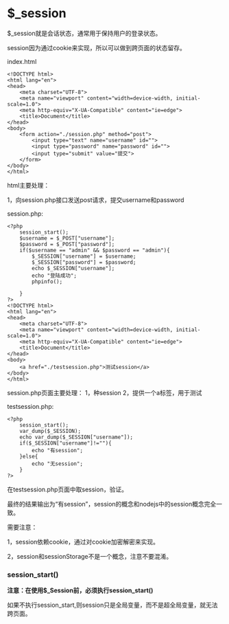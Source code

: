 # $_session

$_session就是会话状态，通常用于保持用户的登录状态。

session因为通过cookie来实现，所以可以做到跨页面的状态留存。

index.html

    <!DOCTYPE html>
    <html lang="en">
    <head>
        <meta charset="UTF-8">
        <meta name="viewport" content="width=device-width, initial-scale=1.0">
        <meta http-equiv="X-UA-Compatible" content="ie=edge">
        <title>Document</title>
    </head>
    <body>
        <form action="./session.php" method="post">
            <input type="text" name="username" id="">
            <input type="password" name="password" id="">
            <input type="submit" value="提交">
        </form>
    </body>
    </html>
    
html主要处理：

1，向session.php接口发送post请求，提交username和password

session.php:

    <?php
        session_start();
        $username = $_POST["username"];
        $password = $_POST["password"];
        if($username == "admin" && $password == "admin"){
            $_SESSION["username"] = $username;
            $_SESSION["password"] = $password;
            echo $_SESSION["username"];
            echo "登陆成功";
            phpinfo();
            
        }
    ?>
    <!DOCTYPE html>
    <html lang="en">
    <head>
        <meta charset="UTF-8">
        <meta name="viewport" content="width=device-width, initial-scale=1.0">
        <meta http-equiv="X-UA-Compatible" content="ie=edge">
        <title>Document</title>
    </head>
    <body>
        <a href="./testsession.php">测试session</a>
    </body>
    </html>

session.php页面主要处理：
1，种session
2，提供一个a标签，用于测试

testsession.php:

    <?php
        session_start();
        var_dump($_SESSION);
        echo var_dump($_SESSION["username"]);
        if($_SESSION["username"]!=""){
            echo "有session";
        }else{
            echo "无session";
        }
    ?>

在testsession.php页面中取session，验证。

最终的结果输出为“有session”，session的概念和nodejs中的session概念完全一致。

需要注意：

1，session依赖cookie，通过对cookie加密解密来实现。

2，session和sessionStorage不是一个概念，注意不要混淆。

### session_start()

**注意：在使用$_Session前，必须执行session_start()**

如果不执行session_start,则session只是全局变量，而不是超全局变量，就无法跨页面。
